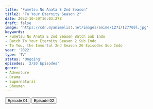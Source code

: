 ```yaml
---
title: "Fumetsu No Anata E 2nd Season"
title2: "To Your Eternity Season 2"
date: 2022-10-30T16:03:27Z
draft: false
image: 'https://cdn.myanimelist.net/images/anime/1271/127700l.jpg'
keywords:
- Fumetsu No Anata E 2nd Season Batch Sub Indo
- Batch To Your Eternity Season 2 Sub Indo
- To You, the Immortal 2nd Season 20 Episodes Sub Indo
year: '2022'
type: 'TV'
status: 'Ongoing'
episodes: '2/20 Episodes'
genre:
- Adventure
- Drama
- Supernatural
- Shounen
---
```


<div class="d-g gg-5 gtc-r ai-c">
<button onclick="window.open('?arc=0ZCFLJR11j_20221024/1/MP4/Kuramanime-FMSATE_S2-01-480p-Same','_blank')">Episode 01</button>
<button onclick="window.open('?arc=mpT3hxmlCM_20221030/2/MP4/Kuramanime-FMSATE_S2-02-480p-Same','_blank')">Episode 02</button>
</div>